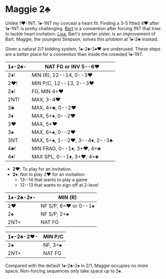 # Maggie 2♣

Unlike 1♥-1NT, 1♠-1NT my conceal a heart fit.  Finding a 3-5 fitted 4♥ after
1♠-1NT is pretty challenging.  [Bart] is a convention after forcing 1NT that
tries to tackle heart invitation.  [Lisa], Bart's smarter sister, is an
improvement of Bart.  Maggie, the youngest Simpson, solves this problem at
1♠-2♣ instead.

[Bart]: https://www.larryco.com/bridge-articles/bart
[Lisa]: https://www.bridgewebs.com/ocala/Lisa%20Bidding%20Convention.pdf

Given a natural 2/1 bidding system, 1♠-2♣-2♦♥ are underused.  These steps are a
better place for a convention than inside the crowded 1♠-1NT.

| 1♠-2♣- | NAT FG or INV 5--6♥ |
|--------|---------------------|
| 2♦!    | MIN (R), 12--14, 0--3♥
| 2♥!    | MIN P/C, 12--13, 2--3♥
| 2♠!    | FG, MIN 4+♥
| 2NT!   | MAX, 3-4♥
| 3♣     | MAX, 4+♣, 0--2♥
| 3♦     | MAX, 5+♦, 0--2♥
| 3♥     | MAX, 5+♥
| 3♠     | MAX, 6+♠, 0--2♥
| 3NT    | MAX, 5=♠︎, 1--2♥, 3--4♦, 2--3♣
| 4♣!    | MIN FRAG, 0--1♦, 3+♥, 4+♣
| 4♦!    | MAX SPL, 0--1♦, 3+♥, 4+♣

- **2♥**: To play for an invitation.
- **2♦**: Not to play 2♥ for an invitation:
  - 13--14 that wants to play a game
  - 12--13 that wants to sign off at 2-level

| 1♠-2♣-2♦- | MIN (R) |
|-----------|---------|
| 2♥        | NF S/P, 6=♥ or 0--1♠
| 2♠        | NF S/P, 2+♠
| 2NT+      | NAT FG

| 1♠-2♣-2♥- | MIN P/C |
|-----------|---------|
| 2♠        | NF, 3=♠
| 2NT+      | NAT FG

Compared with the default 1♠-2♣-2♠ in 2/1, Maggie occupies no more space.
Non-forcing sequences only take space up to 2♠.
